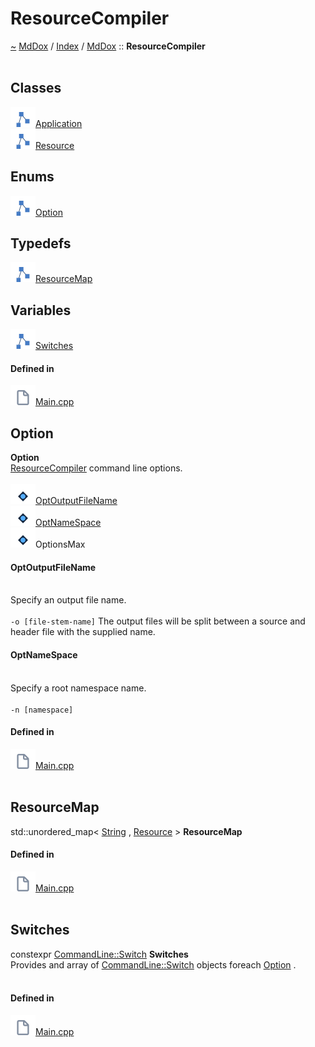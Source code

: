 <a id="resourcecompiler"></a>
<h1>ResourceCompiler</h1>
<a id="namespaceMdDox_1_1ResourceCompiler"></a>
<a href="https://github.com/CharlesCarley/MdDox">~</a>
<a href="indexpage.md#mddox">MdDox</a>
<span class="inline-text">/</span>
<a href="index.md#index">Index</a>
<span class="inline-text">/</span>
<a href="namespaceMdDox.md#mddox">MdDox</a>
<span class="inline-text">::</span>
<span class="bold-text"><b>ResourceCompiler</b></span>
<br/>
<br/>
<a id="classes"></a>
<h2>Classes</h2>
<span class="icon-list-item"><a href="classMdDox_1_1ResourceCompiler_1_1Application.md#application" class="icon-list-item"><img src="../images/class.svg" class="icon-list-item"/><span class="icon-list-item">Application</span>
</a>
</span>
<br/>
<span class="icon-list-item"><a href="structMdDox_1_1ResourceCompiler_1_1Resource.md#resource" class="icon-list-item"><img src="../images/class.svg" class="icon-list-item"/><span class="icon-list-item">Resource</span>
</a>
</span>
<br/>
<a id="enums"></a>
<h2>Enums</h2>
<span class="icon-list-item"><a href="#option" class="icon-list-item"><img src="../images/class.svg" class="icon-list-item"/><span class="icon-list-item">Option</span>
</a>
</span>
<br/>
<a id="typedefs"></a>
<h2>Typedefs</h2>
<span class="icon-list-item"><a href="#resourcemap" class="icon-list-item"><img src="../images/class.svg" class="icon-list-item"/><span class="icon-list-item">ResourceMap</span>
</a>
</span>
<br/>
<a id="variables"></a>
<h2>Variables</h2>
<span class="icon-list-item"><a href="#switches" class="icon-list-item"><img src="../images/class.svg" class="icon-list-item"/><span class="icon-list-item">Switches</span>
</a>
</span>
<br/>
<a id="defined-in"></a>
<h4>Defined in</h4>
<span class="icon-list-item"><a href="https://github.com/CharlesCarley/MdDox/blob/master//Tools/ResourceCompiler/Main.cpp#L34" class="icon-list-item"><img src="../images/file.svg" class="icon-list-item"/><span class="icon-list-item">Main.cpp</span>
</a>
</span>
<br/>
<a id="option"></a>
<h2>Option</h2>
<span class="bold-text"><b>Option</b></span>
<br/>
<a href="namespaceMdDox_1_1ResourceCompiler.md#resourcecompiler">ResourceCompiler</a>
<span class="inline-text"> command line options. </span>
<br/>
<br/>
<span class="icon-list-item"><a href="#optoutputfilename" class="icon-list-item"><img src="../images/enum.svg" class="icon-list-item"/><span class="icon-list-item">OptOutputFileName</span>
</a>
</span>
<br/>
<span class="icon-list-item"><a href="#optnamespace" class="icon-list-item"><img src="../images/enum.svg" class="icon-list-item"/><span class="icon-list-item">OptNameSpace</span>
</a>
</span>
<br/>
<div class="paragraph">
<span class="paragraph"><img src="../images/enum.svg"/><span class="inline-text">OptionsMax</span>
</span>
</div>
<a id="optoutputfilename"></a>
<h4>OptOutputFileName</h4>
<br/>
<span class="inline-text">Specify an output file name. </span>
<br/>
<br/>
<code class="typewriter">-o [file-stem-name]</code>
<span class="inline-text">The output files will be split between a source and header file with the supplied name. </span>
<br/>
<a id="optnamespace"></a>
<h4>OptNameSpace</h4>
<br/>
<span class="inline-text">Specify a root namespace name. </span>
<br/>
<br/>
<code class="typewriter">-n [namespace]</code>
<br/>
<a id="defined-in"></a>
<h4>Defined in</h4>
<span class="icon-list-item"><a href="https://github.com/CharlesCarley/MdDox/blob/master//Tools/ResourceCompiler/Main.cpp#L39" class="icon-list-item"><img src="../images/file.svg" class="icon-list-item"/><span class="icon-list-item">Main.cpp</span>
</a>
</span>
<br/>
<br/>
<a id="resourcemap"></a>
<h2>ResourceMap</h2>
<span class="inline-text">std::unordered_map&lt; </span>
<a href="namespaceMdDox.md#string">String</a>
<span class="inline-text">, </span>
<a href="structMdDox_1_1ResourceCompiler_1_1Resource.md#resource">Resource</a>
<span class="inline-text"> &gt;</span>
<span class="bold-text"><b>ResourceMap</b></span>
<br/>
<a id="defined-in"></a>
<h4>Defined in</h4>
<span class="icon-list-item"><a href="https://github.com/CharlesCarley/MdDox/blob/master//Tools/ResourceCompiler/Main.cpp#L90" class="icon-list-item"><img src="../images/file.svg" class="icon-list-item"/><span class="icon-list-item">Main.cpp</span>
</a>
</span>
<br/>
<br/>
<a id="switches"></a>
<h2>Switches</h2>
<span class="inline-text">constexpr </span>
<a href="structMdDox_1_1CommandLine_1_1Switch.md#commandlineswitch">CommandLine::Switch</a>
<span class="bold-text"><b>Switches</b></span>
<br/>
<span class="inline-text">Provides and array of </span>
<a href="structMdDox_1_1CommandLine_1_1Switch.md#commandlineswitch">CommandLine::Switch</a>
<span class="inline-text"> objects foreach </span>
<a href="namespaceMdDox_1_1ResourceCompiler.md#option">Option</a>
<span class="inline-text">. </span>
<br/>
<br/>
<a id="defined-in"></a>
<h4>Defined in</h4>
<span class="icon-list-item"><a href="https://github.com/CharlesCarley/MdDox/blob/master//Tools/ResourceCompiler/Main.cpp#L65" class="icon-list-item"><img src="../images/file.svg" class="icon-list-item"/><span class="icon-list-item">Main.cpp</span>
</a>
</span>
<br/>
<br/>
</div>
</div>
</body>
</html>
